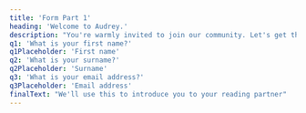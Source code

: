 ```yaml
---
title: 'Form Part 1'
heading: 'Welcome to Audrey.'
description: "You're warmly invited to join our community. Let's get the ball rolling... Please complete the questions below."
q1: 'What is your first name?'
q1Placeholder: 'First name'
q2: 'What is your surname?'
q2Placeholder: 'Surname'
q3: 'What is your email address?'
q3Placeholder: 'Email address'
finalText: "We'll use this to introduce you to your reading partner"
---
```


